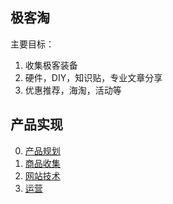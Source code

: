 ## 极客淘

主要目标：

1. 收集极客装备
2. 硬件，DIY，知识贴，专业文章分享
3. 优惠推荐，海淘，活动等 


## 产品实现
0. [产品规划](./product.md)
1. [商品收集](./collect.md)
2. [网站技术](./tech.md)
3. [运营](./operate.md)










